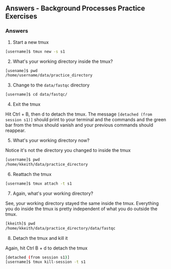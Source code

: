 ## Answers - Background Processes Practice Exercises

### Answers

1. Start a new tmux

```bash
[username]$ tmux new -s s1
```

2. What's your working directory inside the tmux?

```bash
[usename]$ pwd
/home/username/data/practice_directory
```

3. Change to the `data/fastqc` directory

```bash
[username]$ cd data/fastqc/
```

4. Exit the tmux

Hit Ctrl + B, then d to detach the tmux. The message `[detached (from session s1)]` should print to your terminal and the commands and the green bar from the tmux should vanish and your previous commands should reappear.

5. What's your working directory now?

Notice it's not the directory you changed to inside the tmux

```bash
[username]$ pwd
/home/kkeith/data/practice_directory
```

6. Reattach the tmux

```bash
[username]$ tmux attach -t s1
```

7. Again, what's your working directory?

See, your working directory stayed the same inside the tmux. Everything you do inside the tmux is pretty independent of what you do outside the tmux.

```bash
[kkeith]$ pwd
/home/kkeith/data/practice_directory/data/fastqc
```

8. Detach the tmux and kill it

Again, hit Ctrl B + d to detach the tmux

```bash
[detached (from session s1)]
[username]$ tmux kill-session -t s1
```